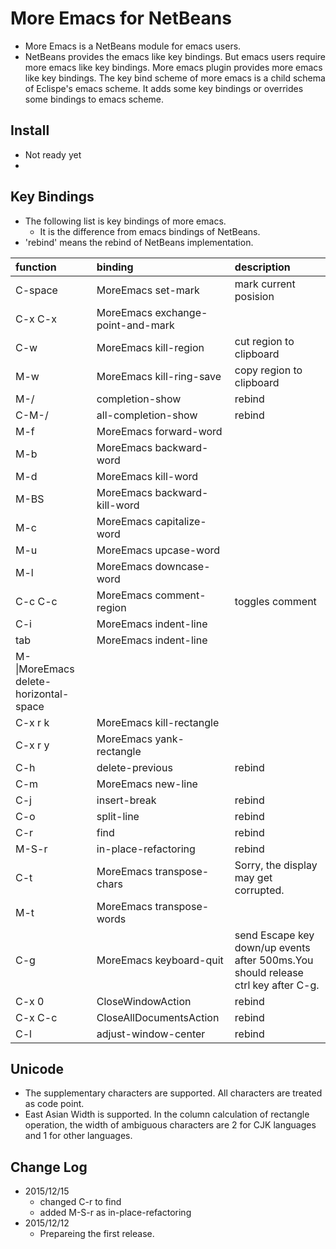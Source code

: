 # More Emacs for NetBeans

* More Emacs is a NetBeans module for emacs users.
* NetBeans provides the emacs like key bindings.
 But emacs users require more emacs like key bindings.
 More emacs plugin provides more emacs like key bindings.
 The key bind scheme of more emacs is a child schema of Eclispe's emacs scheme.
 It adds some key bindings or overrides some bindings to emacs scheme.

## Install

* Not ready yet
* 

## Key Bindings

* The following list is key bindings of more emacs.
  * It is the difference from emacs bindings of NetBeans.
* 'rebind' means the rebind of NetBeans implementation.

|function|	binding|	description|
|:-----------|:------------|:------------|
|C-space|MoreEmacs set-mark|mark current posision|
|C-x C-x|MoreEmacs exchange-point-and-mark||
|C-w|MoreEmacs kill-region|cut region to clipboard|
|M-w|MoreEmacs kill-ring-save|copy region to clipboard|
|M-/|completion-show|rebind|
|C-M-/|all-completion-show|rebind|
|M-f|MoreEmacs forward-word||
|M-b|MoreEmacs backward-word||
|M-d|MoreEmacs kill-word||
|M-BS|MoreEmacs backward-kill-word||
|M-c|MoreEmacs capitalize-word||
|M-u|MoreEmacs upcase-word||
|M-l|MoreEmacs downcase-word||
|C-c C-c|MoreEmacs comment-region|toggles comment|
|C-i|MoreEmacs indent-line||
|tab|MoreEmacs indent-line||
|M-\\|MoreEmacs delete-horizontal-space||
|C-x r k|MoreEmacs kill-rectangle||
|C-x r y|MoreEmacs yank-rectangle||
|C-h|delete-previous|rebind|
|C-m|MoreEmacs new-line||
|C-j|insert-break|rebind|
|C-o|split-line|rebind|
|C-r|find|rebind|
|M-S-r|in-place-refactoring|rebind|
|C-t|MoreEmacs transpose-chars|Sorry, the display may get corrupted.|
|M-t|MoreEmacs transpose-words||
|C-g|MoreEmacs keyboard-quit|send Escape key down/up events after 500ms.You should release ctrl key after C-g.|
|C-x 0|CloseWindowAction|rebind|
|C-x C-c|CloseAllDocumentsAction|rebind|
|C-l|adjust-window-center|rebind|


## Unicode

* The supplementary characters are supported. All characters are treated as code point.
* East Asian Width is supported. In the column calculation of rectangle operation, the width of ambiguous characters are 2 for CJK languages and 1 for other languages.


## Change Log

* 2015/12/15
  * changed C-r to find
  * added M-S-r as in-place-refactoring
* 2015/12/12
  * Prepareing the first release.
